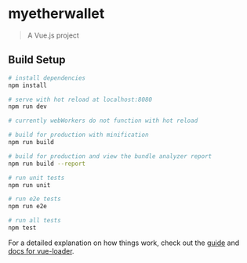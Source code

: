 # myetherwallet

> A Vue.js project

## Build Setup

``` bash
# install dependencies
npm install

# serve with hot reload at localhost:8080
npm run dev

# currently webWorkers do not function with hot reload

# build for production with minification
npm run build

# build for production and view the bundle analyzer report
npm run build --report

# run unit tests
npm run unit

# run e2e tests
npm run e2e

# run all tests
npm test
```

For a detailed explanation on how things work, check out the [guide](http://vuejs-templates.github.io/webpack/) and [docs for vue-loader](http://vuejs.github.io/vue-loader).

